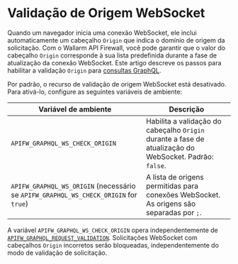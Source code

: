 # Validação de Origem WebSocket

Quando um navegador inicia uma conexão WebSocket, ele inclui automaticamente um cabeçalho `Origin` que indica o domínio de origem da solicitação. Com o Wallarm API Firewall, você pode garantir que o valor do cabeçalho `Origin` corresponde à sua lista predefinida durante a fase de atualização da conexão WebSocket. Este artigo descreve os passos para habilitar a validação `Origin` para [consultas GraphQL](docker-container.md).

Por padrão, o recurso de validação de origem WebSocket está desativado. Para ativá-lo, configure as seguintes variáveis de ambiente:

| Variável de ambiente | Descrição |
| -------------------- | ----------- |
| `APIFW_GRAPHQL_WS_CHECK_ORIGIN` | Habilita a validação do cabeçalho `Origin` durante a fase de atualização do WebSocket. Padrão: `false`. |
| `APIFW_GRAPHQL_WS_ORIGIN` (necessário se `APIFW_GRAPHQL_WS_CHECK_ORIGIN` for `true`) | A lista de origens permitidas para conexões WebSocket. As origens são separadas por `;`. |

A variável `APIFW_GRAPHQL_WS_CHECK_ORIGIN` opera independentemente de [`APIFW_GRAPHQL_REQUEST_VALIDATION`](docker-container.md#apifw-graphql-request-validation). Solicitações WebSocket com cabeçalhos `Origin` incorretos serão bloqueadas, independentemente do modo de validação de solicitação.